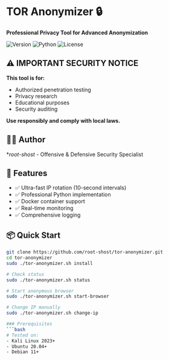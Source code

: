 # TOR Anonymizer 🔒

**Professional Privacy Tool for Advanced Anonymization**

![Version](https://img.shields.io/badge/version-2.0-blue)
![Python](https://img.shields.io/badge/python-3.8%2B-green)
![License](https://img.shields.io/badge/license-MIT-orange)

## ⚠️ IMPORTANT SECURITY NOTICE
**This tool is for:**
- Authorized penetration testing
- Privacy research  
- Educational purposes
- Security auditing

**Use responsibly and comply with local laws.**

## 👨‍💻 Author
**root-shost* - Offensive & Defensive Security Specialist

## 🚀 Features

- ✅ Ultra-fast IP rotation (10-second intervals)
- ✅ Professional Python implementation
- ✅ Docker container support
- ✅ Real-time monitoring
- ✅ Comprehensive logging

## 📦 Quick Start

```bash
git clone https://github.com/root-shost/tor-anonymizer.git
cd tor-anonymizer
sudo ./tor-anonymizer.sh install

# Check status
sudo ./tor-anonymizer.sh status

# Start anonymous browser
sudo ./tor-anonymizer.sh start-browser

# Change IP manually
sudo ./tor-anonymizer.sh change-ip

### Prerequisites
```bash
# Tested on:
- Kali Linux 2023+
- Ubuntu 20.04+
- Debian 11+
